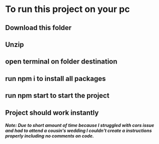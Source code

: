 # To run this project on your pc

## Download this folder

## Unzip

## open terminal on folder destination

## run npm i to install all packages

## run npm start to start the project

## Project should work instantly

##### Note: Due to short amount of time because I struggled with cors issue and had to attend a cousin's wedding I couldn't create a instructions properly including no comments on code.
